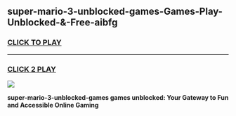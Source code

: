 
## super-mario-3-unblocked-games-Games-Play-Unblocked-&-Free-aibfg
<h3>
<a href="https://premium76.site?title=super-mario-3-unblocked-games&ref=24A">CLICK TO PLAY</a></h3>
<hr>

<h3>
<a href="https://premium76.site?title=super-mario-3-unblocked-games&ref=24A">CLICK 2 PLAY</a>
  
</h3>

<a href="https://premium76.site?title=super-mario-3-unblocked-games&ref=24A"><img src="https://clearcache.store/games.png"></a>


**super-mario-3-unblocked-games games unblocked: Your Gateway to Fun and Accessible Online Gaming**
